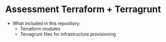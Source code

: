 # Assessment Terraform + Terragrunt

* What included in this repository:
  * Terraform modules
  * Terragrunt files for infrastructure provisioning
